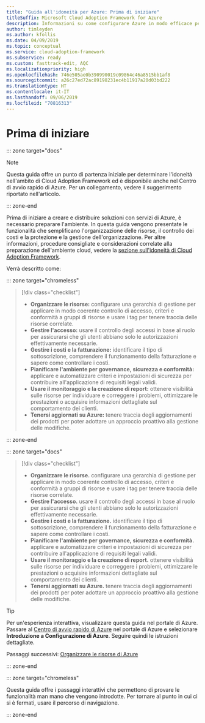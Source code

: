 ```yaml
---
title: "Guida all'idoneità per Azure: Prima di iniziare"
titleSuffix: Microsoft Cloud Adoption Framework for Azure
description: Informazioni su come configurare Azure in modo efficace per l'organizzazione con linee guida dettagliate.
author: timleyden
ms.author: kfollis
ms.date: 04/09/2019
ms.topic: conceptual
ms.service: cloud-adoption-framework
ms.subservice: ready
ms.custom: fasttrack-edit, AQC
ms.localizationpriority: high
ms.openlocfilehash: 746e505ae0b390990019c09864c46a8515bb1af8
ms.sourcegitcommit: a26c27ed72ac89198231ec4b11917a20d03bd222
ms.translationtype: HT
ms.contentlocale: it-IT
ms.lasthandoff: 09/06/2019
ms.locfileid: "70816313"
---
```

# <a name="before-you-start"></a>Prima di iniziare

::: zone target="docs"
> [!NOTE]
> Questa guida offre un punto di partenza iniziale per determinare l'idoneità nell'ambito di Cloud Adoption Framework ed è disponibile anche nel Centro di avvio rapido di Azure. Per un collegamento, vedere il suggerimento riportato nell'articolo.

::: zone-end

Prima di iniziare a creare e distribuire soluzioni con servizi di Azure, è necessario preparare l'ambiente. In questa guida vengono presentate le funzionalità che semplificano l'organizzazione delle risorse, il controllo dei costi e la protezione e la gestione dell'organizzazione. Per altre informazioni, procedure consigliate e considerazioni correlate alla preparazione dell'ambiente cloud, vedere la [sezione sull'idoneità di Cloud Adoption Framework](../index.md).

Verrà descritto come:

::: zone target="chromeless"

> [!div class="checklist"]
>
> - **Organizzare le risorse:** configurare una gerarchia di gestione per applicare in modo coerente controllo di accesso, criteri e conformità a gruppi di risorse e usare i tag per tenere traccia delle risorse correlate.
> - **Gestire l'accesso:** usare il controllo degli accessi in base al ruolo per assicurarsi che gli utenti abbiano solo le autorizzazioni effettivamente necessarie.
> - **Gestire i costi e la fatturazione:** identificare il tipo di sottoscrizione, comprendere il funzionamento della fatturazione e sapere come controllare i costi.
> - **Pianificare l'ambiente per governance, sicurezza e conformità:** applicare e automatizzare criteri e impostazioni di sicurezza per contribuire all'applicazione di requisiti legali validi.
> - **Usare il monitoraggio e la creazione di report:** ottenere visibilità sulle risorse per individuare e correggere i problemi, ottimizzare le prestazioni o acquisire informazioni dettagliate sul comportamento dei clienti.
> - **Tenersi aggiornati su Azure:** tenere traccia degli aggiornamenti dei prodotti per poter adottare un approccio proattivo alla gestione delle modifiche.

::: zone-end

::: zone target="docs"

> [!div class="checklist"]
>
> - **Organizzare le risorse.** configurare una gerarchia di gestione per applicare in modo coerente controllo di accesso, criteri e conformità a gruppi di risorse e usare i tag per tenere traccia delle risorse correlate.
> - **Gestire l'accesso.** usare il controllo degli accessi in base al ruolo per assicurarsi che gli utenti abbiano solo le autorizzazioni effettivamente necessarie.
> - **Gestire i costi e la fatturazione.** identificare il tipo di sottoscrizione, comprendere il funzionamento della fatturazione e sapere come controllare i costi.
> - **Pianificare l'ambiente per governance, sicurezza e conformità.** applicare e automatizzare criteri e impostazioni di sicurezza per contribuire all'applicazione di requisiti legali validi.
> - **Usare il monitoraggio e la creazione di report.** ottenere visibilità sulle risorse per individuare e correggere i problemi, ottimizzare le prestazioni o acquisire informazioni dettagliate sul comportamento dei clienti.
> - **Tenersi aggiornati su Azure.** tenere traccia degli aggiornamenti dei prodotti per poter adottare un approccio proattivo alla gestione delle modifiche.

> [!TIP]
> Per un'esperienza interattiva, visualizzare questa guida nel portale di Azure. Passare al [Centro di avvio rapido di Azure](https://portal.azure.com/?feature.quickstart=true#blade/Microsoft_Azure_Resources/QuickstartCenterBlade) nel portale di Azure e selezionare **Introduzione a Configurazione di Azure**. Seguire quindi le istruzioni dettagliate.

Passaggi successivi: [Organizzare le risorse di Azure](./organize-resources.md)

::: zone-end

::: zone target="chromeless"

Questa guida offre i passaggi interattivi che permettono di provare le funzionalità man mano che vengono introdotte. Per tornare al punto in cui ci si è fermati, usare il percorso di navigazione.

::: zone-end
